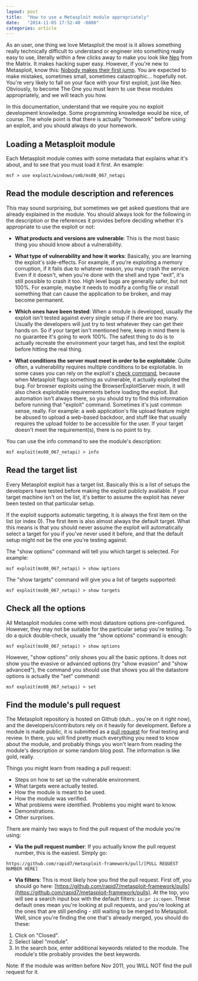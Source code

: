 ```yaml
---
layout: post
title:  "How to use a Metasploit module appropriately"
date:   "2014-11-05 17:52:40 -0800"
categories: article
---
```


As an user, one thing we love Metasploit the most is it allows something really technically difficult to understand or engineer into something really easy to use, literally within a few clicks away to make you look like [Neo](http://en.wikipedia.org/wiki/Neo_(The_Matrix)) from the Matrix. It makes hacking super easy. However, if you're new to Metasploit, know this: [Nobody makes their first jump](https://www.youtube.com/watch?v=3vlzKaH4mpw). You are expected to make mistakes, sometimes small, sometimes catastrophic... hopefully not. You're very likely to fall on your face with your first exploit, just like Neo. Obviously, to become The One you must learn to use these modules appropriately, and we will teach you how.

In this documentation, understand that we require you no exploit development knowledge. Some programming knowledge would be nice, of course. The whole point is that there is actually "homework" before using an exploit, and you should always do your homework.

## Loading a Metasploit module

Each Metasploit module comes with some metadata that explains what it's about, and to see that you must load it first. An example:

```
msf > use exploit/windows/smb/ms08_067_netapi
```

## Read the module description and references

This may sound surprising, but sometimes we get asked questions that are already explained in the module. You should always look for the following in the description or the references it provides before deciding whether it's appropriate to use the exploit or not:

* **What products and versions are vulnerable**: This is the most basic thing you should know about a vulnerability.

* **What type of vulnerability and how it works**: Basically, you are learning the exploit's side-effects. For example, if you're exploiting a memory corruption, if it fails due to whatever reason, you may crash the service. Even if it doesn't, when you're done with the shell and type "exit", it's still possible to crash it too. High level bugs are generally safer, but not 100%. For example, maybe it needs to modify a config file or install something that can cause the application to be broken, and may become permanent.

* **Which ones have been tested**: When a module is developed, usually the exploit isn't tested against every single setup if there are too many. Usually the developers will just try to test whatever they can get their hands on. So if your target isn't mentioned here, keep in mind there is no guarantee it's going to work 100%. The safest thing to do is to actually recreate the environment your target has, and test the exploit before hitting the real thing.

* **What conditions the server must meet in order to be exploitable**: Quite often, a vulnerability requires multiple conditions to be exploitable. In some cases you can rely on the exploit's [check command](https://github.com/rapid7/metasploit-framework/wiki/How-to-write-a-check%28%29-method), because when Metasploit flags something as vulnerable, it actually exploited the bug. For browser exploits using the BrowserExploitServer mixin, it will also check exploitable requirements before loading the exploit. But automation isn't always there, so you should try to find this information before running that "exploit" command. Sometimes it's just common sense, really. For example: a web application's file upload feature might be abused to upload a web-based backdoor, and stuff like that usually requires the upload folder to be accessible for the user. If your target doesn't meet the requirement(s), there is no point to try.

You can use the info command to see the module's description:

```
msf exploit(ms08_067_netapi) > info
```

## Read the target list

Every Metasploit exploit has a target list. Basically this is a list of setups the developers have tested before making the exploit publicly available. If your target machine isn't on the list, it's better to assume the exploit has never been tested on that particular setup.

If the exploit supports automatic targeting, it is always the first item on the list (or index 0). The first item is also almost always the default target. What this means is that you should never assume the exploit will automatically select a target for you if you've never used it before, and that the default setup might not be the one you're testing against.

The "show options" command will tell you which target is selected. For example:

```
msf exploit(ms08_067_netapi) > show options
```

The "show targets" command will give you a list of targets supported:

```
msf exploit(ms08_067_netapi) > show targets
```

## Check all the options

All Metasploit modules come with most datastore options pre-configured. However, they may not be suitable for the particular setup you're testing. To do a quick double-check, usually the "show options" command is enough:

```
msf exploit(ms08_067_netapi) > show options
```

However, "show options" only shows you all the basic options. It does not show you the evasive or advanced options (try "show evasion" and "show advanced"), the command you should use that shows you all the datastore options is actually the "set" command:

```
msf exploit(ms08_067_netapi) > set
```

## Find the module's pull request

The Metasploit repository is hosted on Github (duh... you're on it right now), and the developers/contributors rely on it heavily for development. Before a module is made public, it is submitted as a [pull request](https://help.github.com/articles/using-pull-requests/) for final testing and review. In there, you will find pretty much everything you need to know about the module, and probably things you won't learn from reading the module's description or some random blog post. The information is like gold, really.

Things you might learn from reading a pull request:

* Steps on how to set up the vulnerable environment.
* What targets were actually tested.
* How the module is meant to be used.
* How the module was verified.
* What problems were identified. Problems you might want to know.
* Demonstrations.
* Other surprises.

There are mainly two ways to find the pull request of the module you're using:

* **Via the pull request number**: If you actually know the pull request number, this is the easiest. Simply go:

```
https://github.com/rapid7/metasploit-framework/pull/[PULL REQUEST NUMBER HERE]
```

* **Via filters**: This is most likely how you find the pull request. First off, you should go here: [https://github.com/rapid7/metasploit-framework/pulls](https://github.com/rapid7/metasploit-framework/pulls). At the top, you will see a search input box with the default filters: ```is:pr is:open```. These default ones mean you're looking at pull requests, and you're looking at the ones that are still pending - still waiting to be merged to Metasploit. Well, since you're finding the one that's already merged, you should do these:

1. Click on "Closed".
2. Select label "module".
3. In the search box, enter additional keywords related to the module. The module's title probably provides the best keywords.

Note: If the module was written before Nov 2011, you WILL NOT find the pull request for it.